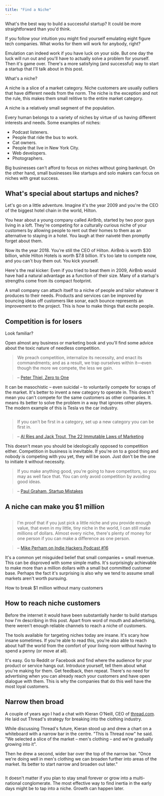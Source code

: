 ```yaml
---
title: "Find a Niche"
---
```


What's the best way to build a successful startup? It could be more straightforward than you'd think.

If you follow your intuition you might find yourself emulating eight figure tech companies. What works for them will work for anybody, right? 

Emulation can indeed work if you have luck on your side. But one day the luck will run out and you'll have to actually solve a problem for yourself. Then it's game over. There's a more satisfying (and successful) way to start a startup that I'll talk about in this post.

<div class="image">
  <img src="http://a.nosaj.io/niche/niche-definition.jpg" alt="" />
  <div class="caption">What's a niche?</div>
</div>

A niche is a slice of a market category. Niche customers are usually outliers that have different needs from the norm. The niche is the exception and not the rule, this makes them small relitive to the entire market category. 

<div class="image">
  <img src="http://a.nosaj.io/niche/niche-visualised.png" alt="" />
  <div class="caption">A niche is a relatively small segment of the population.</div>
</div>

Every human belongs to a variety of niches by virtue of us having different interests and needs. Some examples of niches:

- Podcast listeners.
- People that ride the bus to work.
- Cat owners.
- People that live in New York City.
- Web developers.
- Photographers.

Big businesses can't afford to focus on niches without going bankrupt. On the other hand, small businesses like startups and solo makers can focus on niches with great success. 


## What's special about startups and niches?

Let's go on a little adventure. Imagine it's the year 2009 and you're the CEO of the biggest hotel chain in the world, Hilton.

You hear about a young company called AirBnb, started by two poor guys living in a loft. They're competing for a culturally curious niche of your customers by allowing people to rent out their homes to them as an alternative to staying in a hotel. You laugh at their naiveté then promptly forget about them.

Now its the year 2018. You're still the CEO of Hilton. AirBnb is worth $30 billion, while Hilton Hotels is worth $7.8 billion. It's too late to compete now, and you can't buy them out. You kick yourself.

Here's the real kicker: Even if you tried to beat them in 2009, AirBnb would have had a natural advantage as a function of their size. Many of a startup's strengths come from its compact footprint.

A small company can attach itself to a niche of people and tailor whatever it produces to their needs. Products and services can be improved by bouncing ideas off customers like sonar, each bounce represents an improvement to the project. This is how to make things that excite people.

## Competition is for losers
<div class="image">
  <img src="http://a.nosaj.io/niche/escalator.gif" alt="" />
  <div class="caption">Look familiar?</div>
</div>

Open almost any business or marketing book and you'll find some advice about the toxic nature of needless competition.

> We preach competition, internalize its necessity, and enact its commandments; and as a result, we trap ourselves within it—even though the more we compete, the less we gain. 

> – [Peter Thiel, Zero to One](https://www.amazon.co.uk/Zero-One-Notes-Startups-Future/dp/0804139296)

It can be masochistic – even suicidal – to voluntarily compete for scraps of the market. It's better to invent a new category to operate in. This doesn't mean you can't compete for the same customers as other companies. It means its better to solve the problem in a way that ignores other players. The modern example of this is Tesla vs the car industry.

<div class="image">
  <img src="http://a.nosaj.io/niche/tesla-meme.jpg" alt="" />
</div>

> If you can't be first in a category, set up a new category you can be first in.

> – [Al Ries and Jack Trout, The 22 Immutable Laws of Marketing](https://www.amazon.co.uk/22-Immutable-Laws-Marketing/dp/1861976100)

This doesn't mean you should be ideologically opposed to competition either. Competition in business is inevitable. If you're on to a good thing and nobody is competing with you yet, they will be soon. Just don't be the one to initiate it without necessity.

> If you make anything good, you're going to have competitors, so you may as well face that. You can only avoid competition by avoiding good ideas.

> – [Paul Graham, Startup Mistakes](http://paulgraham.com/startupmistakes.html)

## A niche can make you $1 million

<div class="image">
  <img src="http://a.nosaj.io/niche/moneybed.jpeg" alt="" />
  <div class="caption"></div>
</div>

> I'm proof that if you just pick a little niche and you provide enough value, that even in my little, tiny niche in the world, I can still make millions of dollars. Almost every niche, there's plenty of money for one person if you can make a difference as one person.

> – [Mike Perham on Indie Hackers Podcast #16](https://www.indiehackers.com/podcast/016-mike-perham-of-sidekiq#1229.767)

It's a common yet misguided belief that small companies = small revenue. This can be disproved with some simple maths. It's surprisingly achievable to make more than a million dollars with a small but committed customer base. Perhaps the fact it's surprising is also why we tend to assume small markets aren't worth pursuing.

<div class="image">
  <img src="http://a.nosaj.io/niche/niche-calculations.png" alt="" />
  <div class="caption">How to break $1 million without many customers</div>
</div>

## How to reach niche customers

Before the internet it would have been substantially harder to build startups how I'm describing in this post. Apart from word of mouth and advertising, there weren't enough reliable channels to reach a niche of customers.

The tools available for targeting niches today are insane. It's scary how insane sometimes. If you're able to read this, you're also able to reach about half the world from the comfort of your living room without having to spend a penny (or move at all).

It's easy. Go to Reddit or Facebook and find where the audience for your product or service hangs out. Introduce yourself, tell them about what you're making for them. Get feedback, then repeat. There's no need for advertising when you can already reach your customers and have open dialogue with them. This is why the companies that do this well have the most loyal customers.

## Narrow then broad

A couple of years ago I had a chat with Kieran O'Neill, CEO of [thread.com](http://www.thread.com). He laid out Thread's strategy for breaking into the clothing industry.

While discussing Thread's future, Kieran stood up and drew a chart on a whiteboard with a narrow bar in the centre. "This is Thread now" he said. "We selected a slice of the market – men's clothing – and we're gradually growing into it".

Then he drew a second, wider bar over the top of the narrow bar. "Once we're doing well in men's clothing we can broaden further into areas of the market. Its better to start narrow and broaden out later."

<div class="image">
  <img src="http://a.nosaj.io/niche/narrow-then-broad.png" alt="" />
  <div class="caption"></div>
</div>

It doesn't matter if you plan to stay small forever or grow into a multi-national conglomerate. The most effective way to find inertia in the early days might be to tap into a niche. Growth can happen later.
